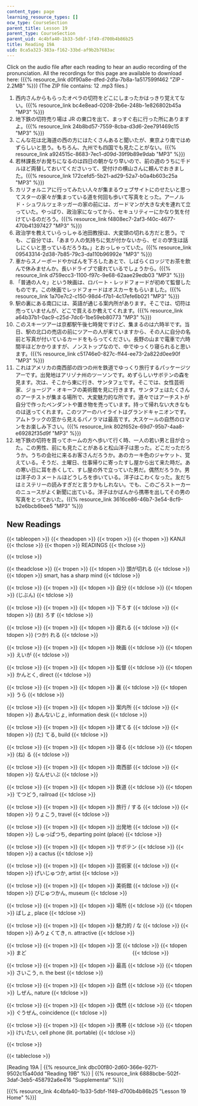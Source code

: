 ```yaml
---
content_type: page
learning_resource_types: []
ocw_type: CourseSection
parent_title: Lesson 19
parent_type: CourseSection
parent_uid: 4c4bfa40-1b33-5dbf-1f49-d700b4b86b25
title: Reading 19A
uid: 8ca5a323-383a-f162-33bd-af9b2b7683ac
---
```


Click on the audio file after each reading to hear an audio recording of the pronunciation. All the recordings for this page are available to download here: ({{% resource_link d0f90a8e-dfed-2dfa-7b8a-1a517599f462 "ZIP - 2.2MB" %}}) (The ZIP file contains: 12 .mp3 files.)

1.  西内さんからもらったオペラの切符をどこにしまったかはっきり覚えてない。({{% resource_link bc4e8ead-0208-2b6e-248b-1e826802b45a "MP3" %}})
2.  地下鉄の切符売り場は JR の東口を出て、まっすぐ右に行った所にありますよ。({{% resource_link 24b8bd57-7559-8cba-d3d6-2ee791469c15 "MP3" %}})
3.  こんな花は北海道の西の方にはたくさんあると聞いたが、東京より南ではめずらしいと思う。もちろん、九州でも四国でも見たことがない。({{% resource_link a924515c-8683-7ec1-d09d-39f9b89e9dab "MP3" %}})
4.  若林課長がお発ちになるのは四日の朝かなり早いので、前の週のうちに千ドルほど両替しておいてくださいって、受付けの横山さんに頼んでおきました。({{% resource_link 172cefd5-5b21-ad29-52a7-b0a4b603c25a "MP3" %}})
5.  カリフォルニアに行ってみたい人々が集まるウェブサイトにのせたいと思ってスターの家々が集まっている道を何回も歩いて写真をとった。アーノルド・シュワルツェネッガーの家の前には、ガードマンが大きな犬を連れて立っていた。やっぱり、政治家になってから、セキュリティーにかなり気を付けているのだろう。({{% resource_link f4808ec7-2af3-f40c-4677-470b41397427 "MP3" %}})
6.  政治学を教えていらっしゃる池田教授は、大変頭の切れる方だと思う。でも、ご自分では、「あまり人の気持ちに気が付かないから、ゼミの学生は話しにくいと思っているだろうね。」とおっしゃっていた。({{% resource_link 09543314-2d38-7b85-79c3-da110b96992e "MP3" %}})
7.  車からスノーボードやかばんを下ろしたあとで、しばらくロッジでお茶を飲んで休みませんか。長いドライブで疲れているでしょうから。({{% resource_link d759ecc3-1100-f97c-9e68-62aae29edb03 "MP3" %}})
8.  「普通の人々」という映画は、ロバート・レッドフォードが初めて監督したものです。この映画でレッドフォードはオスカーをもらいました。({{% resource_link 1a70e7c2-c150-98d4-f7b1-4c17efe6b021 "MP3" %}})
9.  駅の裏にある南口には、英語が通じる案内所があります。そこでは、切符は売っていませんが、どこで買えるか教えてくれます。({{% resource_link a64b37b1-0ac9-c25d-7dc6-1be59eb80773 "MP3" %}})
10.  このスキーツアーは京都駅午後七時発ですけど、集まるのは六時半です。当日、駅の北口の売店の前にツアーの人が来ていますから、その人に自分の名前と写真が付いているカードをもらってください。長野の山まで電車で六時間半ほどかかりますが、ノンストップなので、中でゆっくり寝られると思います。({{% resource_link c51746e0-827c-ff44-ee73-2a822d0ee90f "MP3" %}})
11.  これはアメリカの南西部の四つの州を鉄道でゆっくり旅行するパッケージツアーです。出発地はアリゾナ州のツーソンです。めずらしいサボテンの森を見ます。次は、そこから東に行き、サンタフェです。そこでは、女性芸術家、ジョージア・オキーフの美術館を見に行きます。サンタフェはたくさんのアーチストが集まる場所で、大変魅力的な所です。道々ではアーチストが自分で作ったペンダントや置き物を売っています。持って帰れない大きなものは送ってくれます。このツアーのハイライトはグランドキャニオンです。アムトラックの窓から見えるパノラマは最高です。大スケールの自然のロマンをお楽しみ下さい。({{% resource_link 802f652e-69d7-95b7-4aa8-e69282f35d9f "MP3" %}})
12.  地下鉄の切符を買ってホームの方へ歩いて行く時、一人の若い男と目が合った。この男性、前にも見たことがあると松山洋子は思った。どこだっただろうか。うちの会社に来るお客さんだろうか。あのカーキ色のジャケット、覚えている。そうだ、土曜日、仕事帰りに寄ったすし屋から出て来た時だ。あの寒い日に耳を赤くして、すし屋の外で立っていた男だ。偶然だろうか。男は洋子の３メートルほどうしろを歩いている。洋子はこわくなった。友だちはミステリーの読みすぎだと言うかもしれない。でも、このごろストーカーのニュースがよく新聞に出ている。洋子はかばんから携帯を出してその男の写真をとっておいた。({{% resource_link 3616ce86-46b7-3e54-8cf9-b2e6bcb6bee5 "MP3" %}})

New Readings
------------

{{< tableopen >}}
{{< theadopen >}}
{{< tropen >}}
{{< thopen >}}
KANJI
{{< thclose >}}
{{< thopen >}}
READINGS
{{< thclose >}}

{{< trclose >}}

{{< theadclose >}}
{{< tropen >}}
{{< tdopen >}}
頭が切れる
{{< tdclose >}}
{{< tdopen >}}
smart, has a sharp mind
{{< tdclose >}}

{{< trclose >}}
{{< tropen >}}
{{< tdopen >}}
自分
{{< tdclose >}}
{{< tdopen >}}
(じぶん)
{{< tdclose >}}

{{< trclose >}}
{{< tropen >}}
{{< tdopen >}}
下ろす
{{< tdclose >}}
{{< tdopen >}}
(お) ろす
{{< tdclose >}}

{{< trclose >}}
{{< tropen >}}
{{< tdopen >}}
疲れる
{{< tdclose >}}
{{< tdopen >}}
(つか) れる
{{< tdclose >}}

{{< trclose >}}
{{< tropen >}}
{{< tdopen >}}
映画
{{< tdclose >}}
{{< tdopen >}}
えいが
{{< tdclose >}}

{{< trclose >}}
{{< tropen >}}
{{< tdopen >}}
監督
{{< tdclose >}}
{{< tdopen >}}
かんとく, direct
{{< tdclose >}}

{{< trclose >}}
{{< tropen >}}
{{< tdopen >}}
裏
{{< tdclose >}}
{{< tdopen >}}
うら
{{< tdclose >}}

{{< trclose >}}
{{< tropen >}}
{{< tdopen >}}
案内所
{{< tdclose >}}
{{< tdopen >}}
あんないじょ, information desk
{{< tdclose >}}

{{< trclose >}}
{{< tropen >}}
{{< tdopen >}}
建てる
{{< tdclose >}}
{{< tdopen >}}
(た) てる, build
{{< tdclose >}}

{{< trclose >}}
{{< tropen >}}
{{< tdopen >}}
寝る
{{< tdclose >}}
{{< tdopen >}}
(ね) る
{{< tdclose >}}

{{< trclose >}}
{{< tropen >}}
{{< tdopen >}}
南西部
{{< tdclose >}}
{{< tdopen >}}
なんせいぶ
{{< tdclose >}}

{{< trclose >}}
{{< tropen >}}
{{< tdopen >}}
鉄道
{{< tdclose >}}
{{< tdopen >}}
てつどう, railroad
{{< tdclose >}}

{{< trclose >}}
{{< tropen >}}
{{< tdopen >}}
旅行 / する
{{< tdclose >}}
{{< tdopen >}}
りょこう, travel
{{< tdclose >}}

{{< trclose >}}
{{< tropen >}}
{{< tdopen >}}
出発地
{{< tdclose >}}
{{< tdopen >}}
しゅっぱつち, departing point (place)
{{< tdclose >}}

{{< trclose >}}
{{< tropen >}}
{{< tdopen >}}
サボテン
{{< tdclose >}}
{{< tdopen >}}
a cactus
{{< tdclose >}}

{{< trclose >}}
{{< tropen >}}
{{< tdopen >}}
芸術家
{{< tdclose >}}
{{< tdopen >}}
げいじゅつか, artist
{{< tdclose >}}

{{< trclose >}}
{{< tropen >}}
{{< tdopen >}}
美術館
{{< tdclose >}}
{{< tdopen >}}
びじゅつかん, museum
{{< tdclose >}}

{{< trclose >}}
{{< tropen >}}
{{< tdopen >}}
場所
{{< tdclose >}}
{{< tdopen >}}
ばしょ, place
{{< tdclose >}}

{{< trclose >}}
{{< tropen >}}
{{< tdopen >}}
魅力的 / な
{{< tdclose >}}
{{< tdopen >}}
みりょくてき, n. attractive
{{< tdclose >}}

{{< trclose >}}
{{< tropen >}}
{{< tdopen >}}
窓
{{< tdclose >}}
{{< tdopen >}}
まど　　　　　 　　　　　　　　　　　　　　　
{{< tdclose >}}

{{< trclose >}}
{{< tropen >}}
{{< tdopen >}}
最高
{{< tdclose >}}
{{< tdopen >}}
さいこう, n. the best
{{< tdclose >}}

{{< trclose >}}
{{< tropen >}}
{{< tdopen >}}
自然
{{< tdclose >}}
{{< tdopen >}}
しぜん, nature
{{< tdclose >}}

{{< trclose >}}
{{< tropen >}}
{{< tdopen >}}
偶然
{{< tdclose >}}
{{< tdopen >}}
ぐうぜん, coincidence
{{< tdclose >}}

{{< trclose >}}
{{< tropen >}}
{{< tdopen >}}
携帯
{{< tdclose >}}
{{< tdopen >}}
けいたい, cell phone (lit. portable)
{{< tdclose >}}

{{< trclose >}}

{{< tableclose >}}

\[Reading 19A | {{% resource_link dbc00f80-2d60-366e-9271-9502c15a40dd "Reading 19B" %}} | {{% resource_link 6888bcbe-502f-3daf-3eb5-458792a6e416 "Supplemental" %}}\]

\[{{% resource_link 4c4bfa40-1b33-5dbf-1f49-d700b4b86b25 "Lesson 19 Home" %}}\]